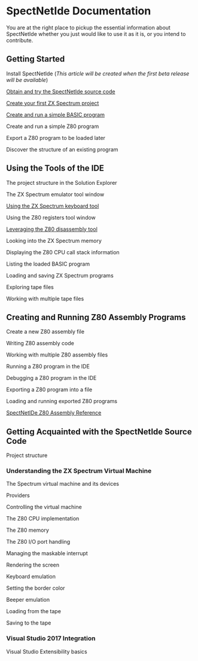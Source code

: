 # SpectNetIde Documentation

You are at the right place to pickup the essential information about SpectNetIde whether 
you just would like to use it as it is, or you intend to contribute.

## Getting Started

Install SpectNetIde (_This article will be created when the first beta release will be available_)

[Obtain and try the SpectNetIde source code](GettingStarted/GetSpectNetIde)

[Create your first ZX Spectrum project](GettingStarted/CreateFirstZxSpectrumProject)

[Create and run a simple BASIC program](GettingStarted/CreateSimpleBasicProgram)

Create and run a simple Z80 program

Export a Z80 program to be loaded later

Discover the structure of an existing program

## Using the Tools of the IDE

The project structure in the Solution Explorer

The ZX Spectrum emulator tool window

[Using the ZX Spectrum keyboard tool](IdeTools/KeyboardToolWindow)

Using the Z80 registers tool window

[Leveraging the Z80 disassembly tool](IdeTools/DisassemblyToolWindow)

Looking into the ZX Spectrum memory

Displaying the Z80 CPU call stack information

Listing the loaded BASIC program

Loading and saving ZX Spectrum programs

Exploring tape files

Working with multiple tape files

## Creating and Running Z80 Assembly Programs

Create a new Z80 assembly file

Writing Z80 assembly code

Working with multiple Z80 assembly files

Running a Z80 program in the IDE

Debugging a Z80 program in the IDE

Exporting a Z80 program into a file

Loading and running exported Z80 programs

[SpectNetIDe Z80 Assembly Reference](Z80Assembly/Z80AssemblerReference.md)

## Getting Acquainted with the SpectNetIde Source Code

Project structure

### Understanding the ZX Spectrum Virtual Machine

The Spectrum virtual machine and its devices

Providers

Controlling the virtual machine

The Z80 CPU implementation

The Z80 memory

The Z80 I/O port handling

Managing the maskable interrupt

Rendering the screen

Keyboard emulation

Setting the border color

Beeper emulation

Loading from the tape

Saving to the tape

### Visual Studio 2017 Integration

Visual Studio Extensibility basics





